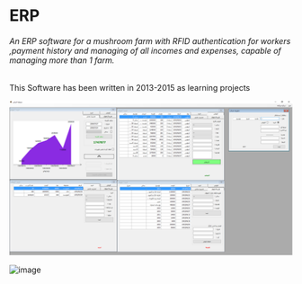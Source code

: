 # ERP


###### An ERP software for a mushroom farm with RFID authentication for workers ,payment history and managing of all incomes and expenses, capable of managing more than 1 farm.

This Software has been written in 2013-2015 as learning projects


![image](mainpanel.png)

![image](otherpanels.jpg)

